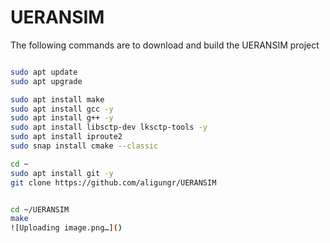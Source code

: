 # UERANSIM #

The following commands are to download and build the UERANSIM project 

``` bash

sudo apt update
sudo apt upgrade

sudo apt install make
sudo apt install gcc -y
sudo apt install g++ -y
sudo apt install libsctp-dev lksctp-tools -y
sudo apt install iproute2
sudo snap install cmake --classic

cd ~
sudo apt install git -y
git clone https://github.com/aligungr/UERANSIM


cd ~/UERANSIM
make
![Uploading image.png…]()

```
